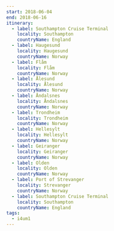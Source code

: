 ```yaml
---
start: 2018-06-04
end: 2018-06-16
itinerary:
  - label: Southampton Cruise Terminal
    locality: Southampton
    countryName: England
  - label: Haugesund
    locality: Haugesund
    countryName: Norway
  - label: Flåm
    locality: Flåm
    countryName: Norway
  - label: Ålesund
    locality: Ålesund
    countryName: Norway
  - label: Åndalsnes
    locality: Åndalsnes
    countryName: Norway
  - label: Trondheim
    locality: Trondheim
    countryName: Norway
  - label: Hellesylt
    locality: Hellesylt
    countryName: Norway
  - label: Geiranger
    locality: Geiranger
    countryName: Norway
  - label: Olden
    locality: Olden
    countryName: Norway
  - label: Port of Strevanger
    locality: Strevanger
    countryName: Norway
  - label: Southampton Cruise Terminal
    locality: Southampton
    countryName: England
tags:
  - i4um1
---
```

